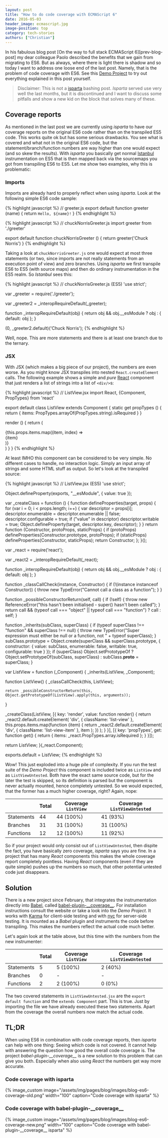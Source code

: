 ```yaml
---
layout: post
title: "How to do code coverage with ECMAScript 6"
date: 2016-05-03
header_image: ecmascript.jpg
image-position: top
category: tech-stories
authors: ["Christian"]
---
```


In his fabulous blog post [On the way to full stack ECMAScript 6][prev-blog-post] my dear colleague Paolo described the benefits that we gain from migrating to ES6. But as always, where there is light there is shadow and so today I want to address one loose end of the last post. Namely, that is the problem of code coverage with ES6. See this [Demo Project][demo-project] to try out everything explained in this post yourself.

> Disclaimer: This is not a [isparta][isparta] bashing post. _Isparta_ served use very well the last months, but it is discontinued and I want to discuss some pitfalls and show a new kid on the block that solves many of these.

## Coverage reports

As mentioned in the last post we are currently using _isparta_ to have our coverage reports on the original ES6 code rather than on the transpiled ES5 code. This works quite ok but has some serious drawbacks. You see what is covered and what not in the original ES6 code, but the statement/branch/function numbers are way higher than one would expect (and so skew the results). With _isparta_ you basically get normal [Istanbul][istanbul] instrumentation on ES5 that is then mapped back via the sourcemaps you got from transpiling ES6 to ES5. Let me show two examples, why this is problematic:

### Imports

Imports are already hard to properly reflect when using _isparta_. Look at the following simple ES6 code sample:

{% highlight javascript %}
// greeter.js
export default function greeter (name) {
  return `Hello, ${name}!`
}
{% endhighlight %}

{% highlight javascript %}
// chuckNorrisGreeter.js
import greeter from './greeter'

export default function chuckNorrisGreeter () {
  return greeter('Chuck Norris')
}
{% endhighlight %}

Taking a look at `chuckNorrisGreeter.js` one would expect at most three statements (or two, since imports are not really statements from an execution point of view) and zero branches. Using _isparta_ we first transpile ES6 to ES5 (with source maps) and then do ordinary instrumentation in the ES5 realm. So _Istanbul_ sees this:

{% highlight javascript %}
// chuckNorrisGreeter.js (ES5)
'use strict';

var _greeter = require('./greeter');

var _greeter2 = _interopRequireDefault(_greeter);

function _interopRequireDefault(obj) {
  return obj && obj.__esModule ? obj : { default: obj };
}

(0, _greeter2.default)('Chuck Norris');
{% endhighlight %}

Well, nope. This are more statements and there is at least one branch due to the ternary.

### JSX

With JSX (which makes a big piece of our project), the numbers are even worse. As you might know JSX transpiles into nested `React.createElement` calls. The following example shows a simple and *pure* [React][react] component that just renders a list of strings into a list of `<div/>`s:

{% highlight javascript %}
// ListView.jsx
import React, {Component, PropTypes} from 'react'

export default class ListView extends Component {
  static get propTypes () {
    return {
      items: PropTypes.arrayOf(PropTypes.string).isRequired
    }
  }

  render () {
    return (
      <div className='list-view'>
        {this.props.items.map((item, index) =>
          <div key={index} className='list-view-item'>
            {item}
          </div>
        )}
      </div>
    )
  }
}
{% endhighlight %}

At least IMHO this component can be considered to be very simple. No different cases to handle, no interaction logic. Simply an input array of strings and some HTML stuff as output. So let's look at the transpiled source:

{% highlight javascript %}
// ListView.jsx (ES5)
'use strict';

Object.defineProperty(exports, "__esModule", {
  value: true
});

var _createClass = function () { function defineProperties(target, props) { for (var i = 0; i < props.length; i++) { var descriptor = props[i]; descriptor.enumerable = descriptor.enumerable || false; descriptor.configurable = true; if ("value" in descriptor) descriptor.writable = true; Object.defineProperty(target, descriptor.key, descriptor); } } return function (Constructor, protoProps, staticProps) { if (protoProps) defineProperties(Constructor.prototype, protoProps); if (staticProps) defineProperties(Constructor, staticProps); return Constructor; }; }();

var _react = require('react');

var _react2 = _interopRequireDefault(_react);

function _interopRequireDefault(obj) { return obj && obj.__esModule ? obj : { default: obj }; }

function _classCallCheck(instance, Constructor) { if (!(instance instanceof Constructor)) { throw new TypeError("Cannot call a class as a function"); } }

function _possibleConstructorReturn(self, call) { if (!self) { throw new ReferenceError("this hasn't been initialised - super() hasn't been called"); } return call && (typeof call === "object" || typeof call === "function") ? call : self; }

function _inherits(subClass, superClass) { if (typeof superClass !== "function" && superClass !== null) { throw new TypeError("Super expression must either be null or a function, not " + typeof superClass); } subClass.prototype = Object.create(superClass && superClass.prototype, { constructor: { value: subClass, enumerable: false, writable: true, configurable: true } }); if (superClass) Object.setPrototypeOf ? Object.setPrototypeOf(subClass, superClass) : subClass.__proto__ = superClass; }

var ListView = function (_Component) {
  _inherits(ListView, _Component);

  function ListView() {
    _classCallCheck(this, ListView);

    return _possibleConstructorReturn(this, Object.getPrototypeOf(ListView).apply(this, arguments));
  }

  _createClass(ListView, [{
    key: 'render',
    value: function render() {
      return _react2.default.createElement(
        'div',
        { className: 'list-view' },
        this.props.items.map(function (item) {
          return _react2.default.createElement(
            'div',
            { className: 'list-view-item' },
            item
          );
        })
      );
    }
  }], [{
    key: 'propTypes',
    get: function get() {
      return {
        items: _react.PropTypes.array.isRequired
      };
    }
  }]);

  return ListView;
}(_react.Component);

exports.default = ListView;
{% endhighlight %}

Wow! This just exploded into a huge pile of complexity. If you run the test suite of the
_Demo Project_ this component is included twice as `ListView` and as `ListViewUntested`. Both have the exact same source code, but for the later the test is skipped, so its definition is parsed but the component is never actually mounted, hence completely untested. So we would expected, that the former has a much higher coverage, right? Again, nope:

|            | Total | Coverage `ListView` | Coverage `ListViewUntested` |
|------------|-------|---------------------|-----------------------------|
| Statements | 44    | 44 (100%)           | 41 (93%)                    |
| Branches   | 31    | 31 (100%)           | 31 (100%)                   |
| Functions  | 12    | 12 (100%)           | 11 (92%)                    |

So if your project would only consist out of `ListViewUntested`, then dispite the fact, you have basically zero coverage, _isparta_ says you are fine. In a project that has many _React_ components this makes the whole coverage report completely pointless. Having _React_ components (even if they are quite simple) pushes up the numbers so much, that other potential untested code just disappears.

## Solution

There is a new project since February, that integrates the instrumentation directly into [Babel][babel], called [babel-plugin-\_\_coverage\_\_][babel-plugin-coverage]. For installation instructions consult the website or take a look into the _Demo Project_. It works with [Karma][karma] for client-side testing and with [nyc][nyc] for server-side testing. It is mounted as a _Babel_ plugin and instruments the code before transpiling. This makes the numbers reflect the actual code much better.

Let's again look at the table above, but this time with the numbers from the new instrumenter:

|            | Total | Coverage `ListView` | Coverage `ListViewUntested` |
|------------|-------|---------------------|-----------------------------|
| Statements | 5     | 5 (100%)            | 2 (40%)                     |
| Branches   | 0     | -                   | -                           |
| Functions  | 2     | 2 (100%)            | 0 (0%)                      |

The two covered statements in `ListViewUntested.jsx` are the `export default function` and the `extends Component` part. This is true. Just by importing the file we have already executed these two statements. Apart from the coverage the overall numbers now match the actual code.

## TL;DR

When using ES6 in combination with code coverage reports, then _isparta_ can help with one thing: Seeing which code is not covered. It cannot help with answering the question how good the overall code coverage is. The project _babel-plugin-\_\_coverage\_\__ is a new solution to this problem that can give you both. Especially when also using _React_ the numbers get way more accurate.

### Code coverage with isparta

{% image_custom image="/assets/img/pages/blog/images/blog-es6-coverage-old.png" width="100" caption="Code coverage with isparta" %}

### Code coverage with babel-plugin-\_\_coverage\_\_

{% image_custom image="/assets/img/pages/blog/images/blog-es6-coverage-new.png" width="100" caption="Code coverage with babel-plugin-\_\_coverage\_\_ isparta" %}

[demo-project]: https://github.com/ePages-de/codecoverage-with-es6
[istanbul]: https://github.com/gotwarlost/istanbul
[isparta]: https://github.com/douglasduteil/isparta
[babel-plugin-coverage]: https://github.com/dtinth/babel-plugin-__coverage__
[karma]: https://github.com/karma-runner/karma
[babel]: https://babeljs.io/
[nyc]: https://github.com/bcoe/nyc
[react]: https://facebook.github.io/react/
